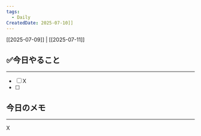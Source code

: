 ```yaml
---
tags:
  - Daily
CreatedDate: 2025-07-10]]
---
```

[[2025-07-09]] | [[2025-07-11]]

## ✅今日やること
---
- [ ] X 
- [ ] 

## 今日のメモ
---
X
